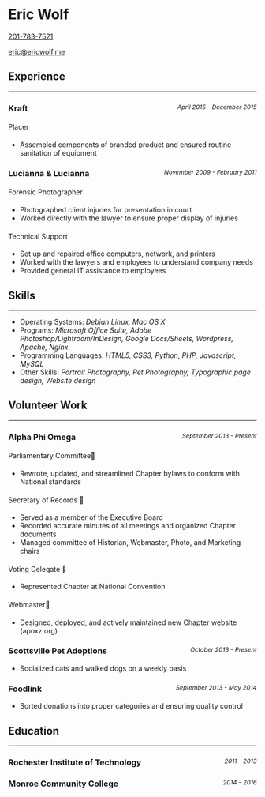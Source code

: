 <style>
h2 {
	border-bottom: none;
}
h4 {
	font-weight:normal;
}
date {
	float: right;
	clear: right;
	font-size: 75%;
	font-weight: normal;
}

time + time:before {
	content: " - ";
}
</style>
# Eric Wolf

[201-783-7521](tel:201-783-7521)

[eric@ericwolf.me](mailto:eric@ericwolf.me)

## Experience
---
### Kraft *<date><time datetime="04-2015">April 2015</time><time datetime="12-2015">December 2015</time></date>*

#### Placer
- Assembled components of branded product and ensured routine sanitation of equipment

### Lucianna & Lucianna *<date><time datetime="11-2009">November 2009</time><time datetime="02-2011">February 2011</time></date>*

#### Forensic Photographer
- Photographed client injuries for presentation in court
- Worked directly with the lawyer to ensure proper display of injuries

#### Technical Support
- Set up and repaired office computers, network, and printers
- Worked with the lawyers and employees to understand company needs
- Provided general IT assistance to employees

## Skills
---
- Operating Systems: *Debian Linux, Mac OS X*
- Programs: *Microsoft Office Suite, Adobe Photoshop/Lightroom/InDesign, Google Docs/Sheets, Wordpress, Apache, Nginx*
- Programming Languages: *HTML5, CSS3, Python, PHP, Javascript, MySQL*
- Other Skills: *Portrait Photography, Pet Photography, Typographic page design, Website design*

## Volunteer Work
---
### Alpha Phi Omega *<date><time datetime="09-2013">September 2013</time><time>Present</time></date>*

#### Parliamentary Committee
- Rewrote, updated, and streamlined Chapter bylaws to conform with National standards

#### Secretary of Records 
- Served as a member of the Executive Board
- Recorded accurate minutes of all meetings and organized Chapter documents
- Managed committee of Historian, Webmaster, Photo, and Marketing chairs

#### Voting Delegate 
- Represented Chapter at National Convention

#### Webmaster
- Designed, deployed, and actively maintained new Chapter website (apoxz.org)

### Scottsville Pet Adoptions *<date><time datetime="10-2013">October 2013</time><time>Present</time></date>*
- Socialized cats and walked dogs on a weekly basis

### Foodlink *<date><time datetime="09-2013">September 2013</time><time datetime="05-2014">May 2014</time></date>*
- Sorted donations into proper categories and ensuring quality control

## Education
---
### Rochester Institute of Technology *<date><time datetime="2011">2011</time><time datetime="2013">2013</time></date>*
### Monroe Community College *<date><time datetime="2014">2014</time><time datetime="2016">2016</time></date>*
